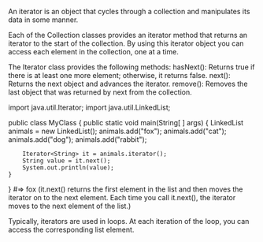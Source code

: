 An iterator is an object that cycles through a collection and manipulates its data in some manner. 

Each of the Collection classes provides an iterator method that returns an iterator to the start of the collection. By using this iterator object you can access each element in the collection, one at a time.

The Iterator class provides the following methods:
hasNext(): Returns true if there is at least one more element; otherwise, it returns false.
next(): Returns the next object and advances the iterator.
remove(): Removes the last object that was returned by next from the collection.

import java.util.Iterator;
import java.util.LinkedList;

public class MyClass {
    public static void main(String[ ] args) {
        LinkedList<String> animals = new LinkedList<String>();
        animals.add("fox");
        animals.add("cat");
        animals.add("dog");
        animals.add("rabbit");
        
        Iterator<String> it = animals.iterator();
        String value = it.next();
        System.out.println(value);
    }
}
  #=> fox
(it.next() returns the first element in the list and then moves the iterator on to the next element.
Each time you call it.next(), the iterator moves to the next element of the list.)
  
Typically, iterators are used in loops. At each iteration of the loop, you can access the corresponding list element.
  
  
